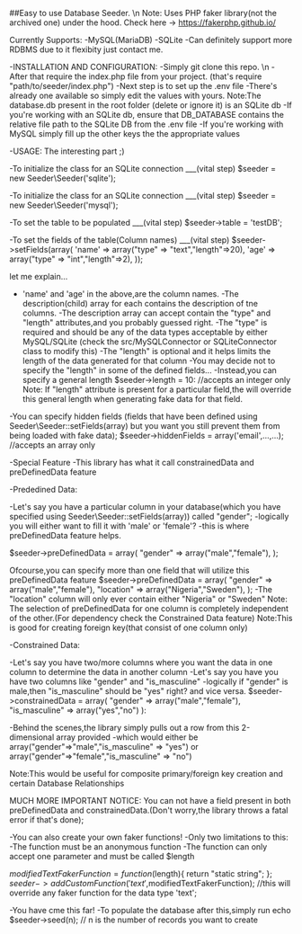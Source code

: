 ##Easy to use Database Seeder. \n
Note: Uses PHP faker library(not the archived one) under the hood.
Check here -> https://fakerphp.github.io/

Currently Supports:
-MySQL(MariaDB)
-SQLite
-Can definitely support more RDBMS due to it flexibity just contact me.

-INSTALLATION AND CONFIGURATION:
-Simply git clone this repo. \n
-After that require the index.php file from your project.
(that's require "path/to/seeder/index.php")
-Next step is to set up the .env file
-There's already one available so simply edit the values with yours.
Note:The database.db present in the root folder (delete or ignore it) is an SQLite db
-If you're working with an SQLite db, ensure that DB_DATABASE contains the relative file path to the SQLite DB from the .env file
-If you're working with MySQL simply fill up the other keys the the appropriate values


-USAGE:
The interesting part ;)

-To initialize the class for an SQLite connection ___(vital step)
$seeder = new Seeder\Seeder('sqlite');

-To initialize the class for an SQLite connection ___(vital step)
$seeder = new Seeder\Seeder('mysql');

-To set the table to be populated ___(vital step)
$seeder->table = 'testDB';

-To set the fields of the table(Column names) ___(vital step)
$seeder->setFields(array(
'name' => array("type" => "text","length"=>20),
'age' => array("type" => "int","length"=>2),
));

let me explain...
-  'name' and 'age' in the above,are the column names.
-The description(child) array for each contains the description of tne columns.
-The description array can accept contain the "type" and "length" attributes,and you probably guessed right.
-The "type" is required and should be any of the data types acceptable by either MySQL/SQLite (check the src/MySQLConnector or SQLiteConnector class to modify this)
-The "length" is optional and it helps limits the length of the data generated for that column
-You may decide not to specify the "length" in some of the defined fields...
-Instead,you can specify a general length
$seeder->length = 10: //accepts an integer only
Note: If "length" attribute is present for a particular field,the will override this general length when generating fake data for that field.

-You can specify hidden fields (fields that have been defined using Seeder\Seeder::setFields(array) but you want you still prevent them from being loaded with fake data);
$seeder->hiddenFields = array('email',...,...); //accepts an array only

-Special Feature
-This library has what it call constrainedData and preDefinedData feature

-Prededined Data:

-Let's say you have a particular column in your database(which you have specified using Seeder\Seeder::setFields(array)) called "gender";
-logically you will either want to fill it with 'male' or 'female'?
-this is where preDefinedData feature helps.

$seeder->preDefinedData = array(
"gender" => array("male","female"),
);

Ofcourse,you can specify more than one field that will utilize this preDefinedData feature
$seeder->preDefinedData = array(
"gender" => array("male","female"),
"location" => array("Nigeria","Sweden"),
);
-The "location" column will only ever contain either "Nigeria" or "Sweden"
Note: The selection of preDefinedData for one column is completely independent of the other.(For dependency check the Constrained Data feature)
Note:This is good for creating foreign key(that consist of one column only)


-Constrained Data:

-Let's say you have two/more columns where you want the data in one column to determine the data in another column
-Let's say you have you have two columns like "gender" and "is_masculine"
-logically if "gender" is male,then "is_masculine" should be "yes" right? and vice versa.
$seeder->constrainedData = array(
 "gender" => array("male","female"),
 "is_masculine" => array("yes","no")
 ):

-Behind the scenes,the library simply pulls out a row from this 2-dimensional array provided
-which would either be array("gender"=>"male","is_masculine" => "yes") or array("gender"=>"female","is_masculine" => "no")

Note:This would be useful for composite primary/foreign key creation and certain Database Relationships

MUCH MORE IMPORTANT NOTICE: You can not have a field present in both preDefinedData and constrainedData.(Don't worry,the library throws a fatal error if that's done);

-You can also create your own faker functions!
-Only two limitations to this:
-The function must be an anonymous function
-The function can only accept one parameter and must be called $length

$modifiedTextFakerFunction = function($length){
 return "static string";
};
$seeder->addCustomFunction('text',$modifiedTextFakerFunction); 
//this will override any faker function for the data type 'text';

-You have cme this far!
-To populate the database after this,simply run
echo $seeder->seed(n); // n is the number of records you want to create